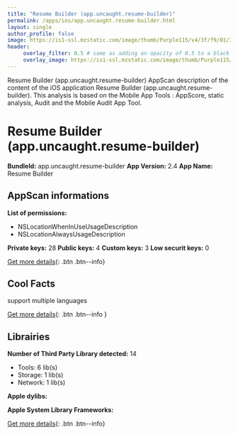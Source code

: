 ```yaml
---
title: "Resume Builder (app.uncaught.resume-builder)"
permalink: /apps/ios/app.uncaught.resume-builder.html
layout: single
author_profile: false
image: https://is1-ssl.mzstatic.com/image/thumb/Purple115/v4/3f/f9/01/3ff9018b-5876-21ad-31c2-762aba5c1a59/AppIcon-0-0-1x_U007emarketing-0-0-0-7-0-0-sRGB-0-0-0-GLES2_U002c0-512MB-85-220-0-0.png/512x512bb.jpg
header: 
     overlay_filter: 0.5 # same as adding an opacity of 0.5 to a black background
     overlay_image: https://is1-ssl.mzstatic.com/image/thumb/Purple115/v4/3f/f9/01/3ff9018b-5876-21ad-31c2-762aba5c1a59/AppIcon-0-0-1x_U007emarketing-0-0-0-7-0-0-sRGB-0-0-0-GLES2_U002c0-512MB-85-220-0-0.png/512x512bb.jpg
---
```

Resume Builder (app.uncaught.resume-builder) AppScan description of the content of the iOS application Resume Builder (app.uncaught.resume-builder). This analysis is based on the Mobile App Tools : AppScore, static analysis, Audit and the Mobile Audit App Tool.

# Resume Builder (app.uncaught.resume-builder)

**BundleId:** app.uncaught.resume-builder
**App Version:** 2.4
**App Name:** Resume Builder


## AppScan informations 

**List of permissions:** 
- NSLocationWhenInUseUsageDescription
- NSLocationAlwaysUsageDescription
  
  
**Private keys:** 28
**Public keys:** 4
**Custom keys:** 3
**Low securit keys:** 0
  
[Get more details](/pricing.html){: .btn .btn--info}

## Cool Facts

support multiple languages
  
[Get more details](/pricing.html){: .btn .btn--info }

## Librairies 
**Number of Third Party Library detected:** 14
- Tools: 6 lib(s)
- Storage: 1 lib(s)
- Network: 1 lib(s)


**Apple dylibs:**


**Apple System Library Frameworks:**


  
[Get more details](/pricing.html){: .btn .btn--info}

